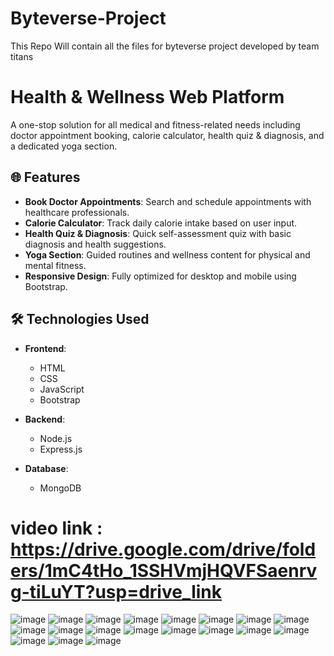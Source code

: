 # Byteverse-Project
This Repo Will contain all the files for byteverse project developed by team titans

# Health & Wellness Web Platform

A one-stop solution for all medical and fitness-related needs including doctor appointment booking, calorie calculator, health quiz & diagnosis, and a dedicated yoga section.

## 🌐 Features

- **Book Doctor Appointments**: Search and schedule appointments with healthcare professionals.
- **Calorie Calculator**: Track daily calorie intake based on user input.
- **Health Quiz & Diagnosis**: Quick self-assessment quiz with basic diagnosis and health suggestions.
- **Yoga Section**: Guided routines and wellness content for physical and mental fitness.
- **Responsive Design**: Fully optimized for desktop and mobile using Bootstrap.

## 🛠️ Technologies Used

- **Frontend**:  
  - HTML  
  - CSS  
  - JavaScript  
  - Bootstrap  

- **Backend**:  
  - Node.js  
  - Express.js  

- **Database**:  
  - MongoDB  


# video link : https://drive.google.com/drive/folders/1mC4tHo_1SSHVmjHQVFSaenrvg-tiLuYT?usp=drive_link

![image](https://github.com/user-attachments/assets/da9ca4aa-88ca-4daf-a257-b627a0ec0ff0)
![image](https://github.com/user-attachments/assets/405e4c2f-5da1-4f3a-95d2-85d58d3f88f8)
![image](https://github.com/user-attachments/assets/7175c67b-9328-4e0a-9f20-6e7a9c8a8816)
![image](https://github.com/user-attachments/assets/a977a8eb-fa90-4bb4-bd10-0d30ece9d78c)
![image](https://github.com/user-attachments/assets/55fe3b0f-5d13-4349-bcba-8542f80dbe36)
![image](https://github.com/user-attachments/assets/1d6abf85-8d55-43a2-b8a7-27c2cbf8b9e9)
![image](https://github.com/user-attachments/assets/df4c6d7f-57b6-409c-9281-a65c3c2c62e9)
![image](https://github.com/user-attachments/assets/5628d185-b6b4-4674-a041-0f2056645854)
![image](https://github.com/user-attachments/assets/943eef21-e7e1-4afa-9bd8-144d8ba28e4a)
![image](https://github.com/user-attachments/assets/c398e934-fa93-4f91-b99b-edb11276555e)
![image](https://github.com/user-attachments/assets/6bd18b96-59ef-4798-9630-00f41ac4299d)
![image](https://github.com/user-attachments/assets/58bb5260-f6c6-4136-9f90-3a77a455e889)
![image](https://github.com/user-attachments/assets/b664fece-4695-4a39-8dde-7d1823a948b3)
![image](https://github.com/user-attachments/assets/6f24c6b9-43eb-45fa-88a0-96d9ab6fb4c8)
![image](https://github.com/user-attachments/assets/d3d8dad6-2343-40a5-9de3-86142b737c54)
![image](https://github.com/user-attachments/assets/b85694bd-35b6-4ab3-9d59-9e8216254d38)
![image](https://github.com/user-attachments/assets/805973a8-ca81-4977-a395-62de017b7b4e)
![image](https://github.com/user-attachments/assets/5d74b7af-96ae-4770-a22b-59b31c53c4b7)
![image](https://github.com/user-attachments/assets/bc771ff3-301d-4e8c-9b2c-7e6fba9026e0)



















